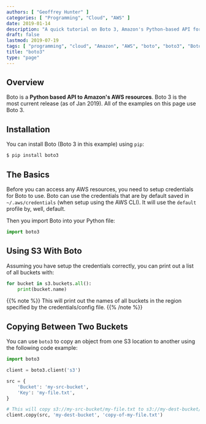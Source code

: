 ```yaml
---
authors: [ "Geoffrey Hunter" ]
categories: [ "Programming", "Cloud", "AWS" ]
date: 2019-01-14
description: "A quick tutorial on Boto 3, Amazon's Python-based API for AWS."
draft: false
lastmod: 2019-07-19
tags: [ "programming", "cloud", "Amazon", "AWS", "boto", "boto3", "Boto 3", "cloud", "Python", "API", "S3", "libraries", "copy", "bucket", "key" ]
title: "boto3"
type: "page"
---
```


## Overview

Boto is a **Python based API to Amazon's AWS resources**. Boto 3 is the most current release (as of Jan 2019). All of the examples on this page use Boto 3.

## Installation

You can install Boto (Boto 3 in this example) using `pip`:

```sh
$ pip install boto3
```

## The Basics

Before you can access any AWS resources, you need to setup credentials for Boto to use. Boto can use the credentials that are by default saved in `~/.aws/credentials` (when setup using the AWS CLI). It will use the `default` profile by, well, default.

Then you import Boto into your Python file:

```python
import boto3
```

## Using S3 With Boto

Assuming you have setup the credentials correctly, you can print out a list of all buckets with:

```python
for bucket in s3.buckets.all():
    print(bucket.name)
```

{{% note %}}
This will print out the names of all buckets in the region specified by the credentials/config file.
{{% /note %}}

## Copying Between Two Buckets

You can use `boto3` to copy an object from one S3 location to another using the following code example:

```python
import boto3

client = boto3.client('s3')

src = {
    'Bucket': 'my-src-bucket',
    'Key': 'my-file.txt',
}

# This will copy s3://my-src-bucket/my-file.txt to s3://my-dest-bucket/copy-of-my-file.txt
client.copy(src, 'my-dest-bucket', 'copy-of-my-file.txt')
```